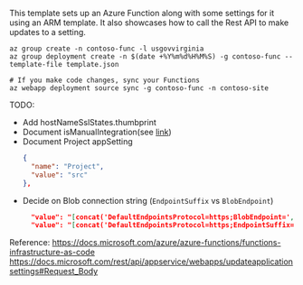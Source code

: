 This template sets up an Azure Function along with some settings for it using an ARM template.
It also showcases how to call the Rest API to make updates to a setting.

```
az group create -n contoso-func -l usgovvirginia
az group deployment create -n $(date +%Y%m%d%H%M%S) -g contoso-func --template-file template.json

# If you make code changes, sync your Functions
az webapp deployment source sync -g contoso-func -n contoso-site
```

TODO:
* Add hostNameSslStates.thumbprint
* Document isManualIntegration(see [link](https://social.msdn.microsoft.com/Forums/en-US/5b07e49e-c373-405c-87f7-3aa5963fd13f/error-message-when-deploying-arm-template-with-public-github-repo-to-azure?forum=windowsazurewebsitespreview))
* Document Project appSetting
  ```json
  {
    "name": "Project",
    "value": "src"
  },
  ```
* Decide on Blob connection string (`EndpointSuffix` vs `BlobEndpoint`)
  ```json
    "value": "[concat('DefaultEndpointsProtocol=https;BlobEndpoint=', reference(resourceId('Microsoft.Storage/storageAccounts/', variables('storageAccountName')), '2016-01-01').primaryEndpoints.blob,';AccountName=', variables('storageAccountName'), ';AccountKey=', listKeys(resourceId('Microsoft.Storage/storageAccounts/', variables('storageAccountName')),'2016-01-01').keys[0].value)]"
    "value": "[concat('DefaultEndpointsProtocol=https;EndpointSuffix=', replace(replace(reference(resourceId('Microsoft.Storage/storageAccounts/', variables('storageAccountName')), '2016-01-01').primaryEndpoints.blob, concat('https://', variables('storageAccountName'), '.blob.'),''),'/',''),';AccountName=', variables('storageAccountName'), ';AccountKey=', listKeys(resourceId('Microsoft.Storage/storageAccounts/', variables('storageAccountName')),'2016-01-01').keys[0].value)]"
  ```

Reference:
https://docs.microsoft.com/azure/azure-functions/functions-infrastructure-as-code
https://docs.microsoft.com/rest/api/appservice/webapps/updateapplicationsettings#Request_Body